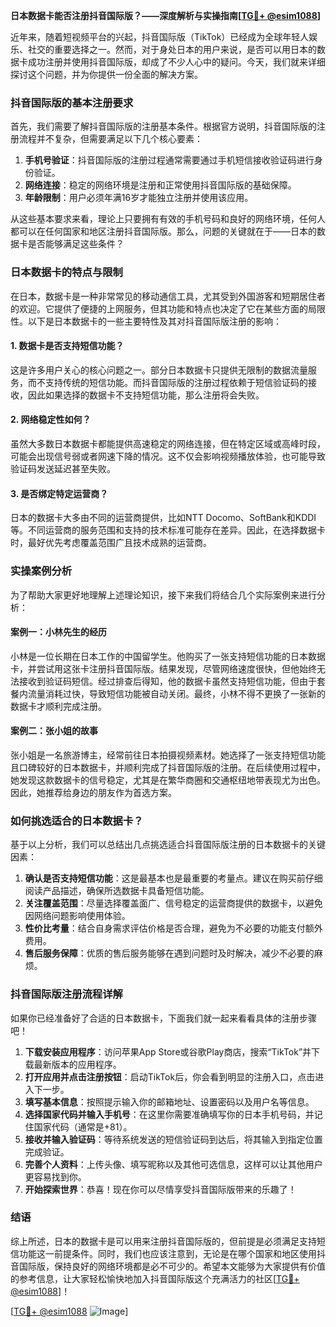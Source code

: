 **日本数据卡能否注册抖音国际版？——深度解析与实操指南[[TG💪+ @esim1088](https://t.me/s/esim1088)]**

近年来，随着短视频平台的兴起，抖音国际版（TikTok）已经成为全球年轻人娱乐、社交的重要选择之一。然而，对于身处日本的用户来说，是否可以用日本的数据卡成功注册并使用抖音国际版，却成了不少人心中的疑问。今天，我们就来详细探讨这个问题，并为你提供一份全面的解决方案。

### 抖音国际版的基本注册要求

首先，我们需要了解抖音国际版的注册基本条件。根据官方说明，抖音国际版的注册流程并不复杂，但需要满足以下几个核心要素：

1. **手机号验证**：抖音国际版的注册过程通常需要通过手机短信接收验证码进行身份验证。
2. **网络连接**：稳定的网络环境是注册和正常使用抖音国际版的基础保障。
3. **年龄限制**：用户必须年满16岁才能独立注册并使用该应用。

从这些基本要求来看，理论上只要拥有有效的手机号码和良好的网络环境，任何人都可以在任何国家和地区注册抖音国际版。那么，问题的关键就在于——日本的数据卡是否能够满足这些条件？

### 日本数据卡的特点与限制

在日本，数据卡是一种非常常见的移动通信工具，尤其受到外国游客和短期居住者的欢迎。它提供了便捷的上网服务，但其功能和特点也决定了它在某些方面的局限性。以下是日本数据卡的一些主要特性及其对抖音国际版注册的影响：

#### 1. 数据卡是否支持短信功能？
这是许多用户关心的核心问题之一。部分日本数据卡只提供无限制的数据流量服务，而不支持传统的短信功能。而抖音国际版的注册过程依赖于短信验证码的接收，因此如果选择的数据卡不支持短信功能，那么注册将会失败。

#### 2. 网络稳定性如何？
虽然大多数日本数据卡都能提供高速稳定的网络连接，但在特定区域或高峰时段，可能会出现信号弱或者网速下降的情况。这不仅会影响视频播放体验，也可能导致验证码发送延迟甚至失败。

#### 3. 是否绑定特定运营商？
日本的数据卡大多由不同的运营商提供，比如NTT Docomo、SoftBank和KDDI等。不同运营商的服务范围和支持的技术标准可能存在差异。因此，在选择数据卡时，最好优先考虑覆盖范围广且技术成熟的运营商。

### 实操案例分析

为了帮助大家更好地理解上述理论知识，接下来我们将结合几个实际案例来进行分析：

#### 案例一：小林先生的经历
小林是一位长期在日本工作的中国留学生。他购买了一张支持短信功能的日本数据卡，并尝试用这张卡注册抖音国际版。结果发现，尽管网络速度很快，但他始终无法接收到验证码短信。经过排查后得知，他的数据卡虽然支持短信功能，但由于套餐内流量消耗过快，导致短信功能被自动关闭。最终，小林不得不更换了一张新的数据卡才顺利完成注册。

#### 案例二：张小姐的故事
张小姐是一名旅游博主，经常前往日本拍摄视频素材。她选择了一张支持短信功能且口碑较好的日本数据卡，并顺利完成了抖音国际版的注册。在后续使用过程中，她发现这款数据卡的信号稳定，尤其是在繁华商圈和交通枢纽地带表现尤为出色。因此，她推荐给身边的朋友作为首选方案。

### 如何挑选适合的日本数据卡？

基于以上分析，我们可以总结出几点挑选适合抖音国际版注册的日本数据卡的关键因素：

1. **确认是否支持短信功能**：这是最基本也是最重要的考量点。建议在购买前仔细阅读产品描述，确保所选数据卡具备短信功能。
2. **关注覆盖范围**：尽量选择覆盖面广、信号稳定的运营商提供的数据卡，以避免因网络问题影响使用体验。
3. **性价比考量**：结合自身需求评估价格是否合理，避免为不必要的功能支付额外费用。
4. **售后服务保障**：优质的售后服务能够在遇到问题时及时解决，减少不必要的麻烦。

### 抖音国际版注册流程详解

如果你已经准备好了合适的日本数据卡，下面我们就一起来看看具体的注册步骤吧！

1. **下载安装应用程序**：访问苹果App Store或谷歌Play商店，搜索“TikTok”并下载最新版本的应用程序。
2. **打开应用并点击注册按钮**：启动TikTok后，你会看到明显的注册入口，点击进入下一步。
3. **填写基本信息**：按照提示输入你的邮箱地址、设置密码以及用户名等信息。
4. **选择国家代码并输入手机号**：在这里你需要准确填写你的日本手机号码，并记住国家代码（通常是+81）。
5. **接收并输入验证码**：等待系统发送的短信验证码到达后，将其输入到指定位置完成验证。
6. **完善个人资料**：上传头像、填写昵称以及其他可选信息，这样可以让其他用户更容易找到你。
7. **开始探索世界**：恭喜！现在你可以尽情享受抖音国际版带来的乐趣了！

### 结语

综上所述，日本的数据卡是可以用来注册抖音国际版的，但前提是必须满足支持短信功能这一前提条件。同时，我们也应该注意到，无论是在哪个国家和地区使用抖音国际版，保持良好的网络环境都是必不可少的。希望本文能够为大家提供有价值的参考信息，让大家轻松愉快地加入抖音国际版这个充满活力的社区[[TG💪+ @esim1088](https://t.me/s/esim1088)]！

[[TG💪+ @esim1088](https://t.me/s/esim1088) ![Image](https://i.postimg.cc/4NQfJmqS/Snipaste-2025-05-13-00-14-12.png)]